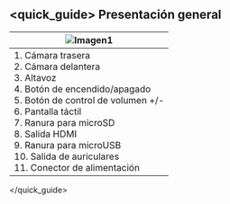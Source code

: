 ## <quick_guide> Presentación general
|![Imagen1](http://static.energysistem.com/images/manuals/39935/5375cee1e0fac.jpg)|
| -- |
|1. Cámara trasera<br/>2. Cámara delantera<br/>3. Altavoz<br/>4. Botón de encendido/apagado<br/>5. Botón de control de volumen +/-<br/>6. Pantalla táctil<br/>7. Ranura para microSD<br/>8. Salida HDMI<br/>9. Ranura para microUSB<br/>10. Salida de auriculares<br/>11. Conector de alimentación|

</quick_guide>
